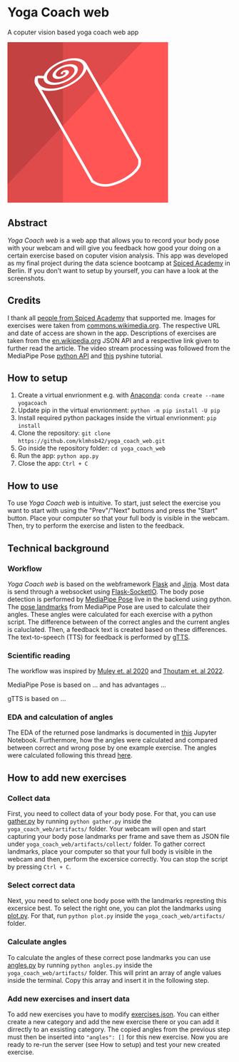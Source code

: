 # Yoga Coach web

A coputer vision based yoga coach web app

![logo](https://github.com/klmhsb42/yoga_coach_web/blob/main/static/img/logo.svg)

## Abstract

*Yoga Coach web* is a web app that allows you to record your body pose with your webcam and will give you feedback how good your doing on a certain exercise based on coputer vision analysis. This app was developed as my final project during the data science bootcamp at [Spiced Academy](https://www.spiced-academy.com/de/program/data-science) in Berlin. If you don't want to setup by yourself, you can have a look at the screenshots.

## Credits

I thank all [people from Spiced Academy](https://www.spiced-academy.com/de/about) that supported me. Images for exercises were taken from [commons.wikimedia.org](https://commons.wikimedia.org/). The respective URL and date of access are shown in the app. Descriptions of exercises are taken from the [en.wikipedia.org](https://en.wikipedia.org/wiki/) JSON API and a respective link given to further read the article. The video stream processing was followed from the MediaPipe Pose [python API](https://google.github.io/mediapipe/solutions/pose.html) and [this](https://pyshine.com/Online-Video-Processing-From-Client-Camera/) pyshine tutorial.

## How to setup

1) Create a virtual envrionment e.g. with [Anaconda](https://www.anaconda.com/): `conda create --name yogacoach`
2) Update pip in the virtual envrionment: `python -m pip install -U pip`
3) Install required python packages inside the virtual envrionment: `pip install`
4) Clone the repository: `git clone https://github.com/klmhsb42/yoga_coach_web.git`
5) Go inside the repository folder: `cd yoga_coach_web`
6) Run the app: `python app.py`
7) Close the app: `Ctrl + C`

## How to use

To use *Yoga Coach web* is intuitive. To start, just select the exercise you want to start with using the "Prev"/"Next" buttons and press the "Start" button. Place your computer so that your full body is visible in the webcam. Then, try to perform the exercise and listen to the feedback.

## Technical background

### Workflow

*Yoga Coach web* is based on the webframework [Flask](https://palletsprojects.com/p/flask/) and [Jinja](https://palletsprojects.com/p/jinja/). Most data is send through a websocket using [Flask-SocketIO](https://flask-socketio.readthedocs.io/en/latest/). The body pose detection is performed by [MediaPipe Pose](https://google.github.io/mediapipe/solutions/pose.html) live in the backend using python. The [pose landmarks](https://google.github.io/mediapipe/solutions/pose.html#pose_landmarks) from MediaPipe Pose are used to calculate their angles. These angles were calculated for each exercise with a python script. The difference between of the correct angles and the current angles is caluclated. Then, a feedback text is created based on these differences. The text-to-speech (TTS) for feedback is performed by [gTTS](https://github.com/pndurette/gTTS).

### Scientific reading

The workflow was inspired by [Muley et. al 2020](https://www.irjmets.com/uploadedfiles/paper/volume2/issue_9_september_2020/4037/1628083159.pdf) and [Thoutam et. al 2022](https://doi.org/10.1155/2022/4311350).

MediaPipe Pose is based on ... and has advantages ...

gTTS is based on ...

### EDA and calculation of angles

The EDA of the returned pose landmarks is documented in [this](https://github.com/klmhsb42/yoga_coach_web/blob/main/artifacts/analysis.ipynb) Jupyter Notebook. Furthermore, how the angles were calculated and compared between correct and wrong pose by one example exercise. The angles were calculated following this thread [here](https://stackoverflow.com/questions/2827393/angles-between-two-n-dimensional-vectors-in-python).

## How to add new exercises

### Collect data

First, you need to collect data of your body pose. For that, you can use [gather.py](https://github.com/klmhsb42/yoga_coach_web/blob/main/artifacts/gather.py) by running `python gather.py` inside the `yoga_coach_web/artifacts/` folder. Your webcam will open and start capturing your body pose landmarks per frame and save them as JSON file under `yoga_coach_web/artifacts/collect/` folder. To gather correct landmarks, place your computer so that your full body is visible in the webcam and then, perform the excersice correctly. You can stop the script by pressing `Ctrl + C`.

### Select correct data

Next, you need to select one body pose with the landmarks represting this excersice best. To select the right one, you can plot the landmarks using [plot.py](https://github.com/klmhsb42/yoga_coach_web/blob/main/artifacts/plot.py). For that, run `python plot.py` inside the `yoga_coach_web/artifacts/` folder.

### Calculate angles

To calculate the angles of these correct pose landmarks you can use [angles.py](https://github.com/klmhsb42/yoga_coach_web/blob/main/artifacts/angles.py) by running `python angles.py` inside the `yoga_coach_web/artifacts/` folder. This will print an array of angle values inside the terminal. Copy this array and insert it in the following step.

### Add new exercises and insert data

To add new exercises you have to modify [exercises.json](https://github.com/klmhsb42/yoga_coach_web/blob/main/static/exercises.json). You can either create a new category and add the new exercise there or you can add it dirrectly to an exsisting category. The copied angles from the previous step must then be inserted into `"angles": []` for this new exercise. Now you are ready to re-run the server (see How to setup) and test your new created exercise.

